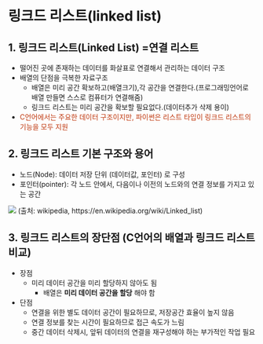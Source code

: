 # 링크드 리스트(linked list)

## 1. 링크드 리스트(Linked List) =연결 리스트
- 떨어진 곳에 존재하는 데이터를 화살표로 연결해서 관리하는 데이터 구조 
- 배열의 단점을 극복한 자료구조
	- 배열은 미리 공간 확보하고(배열크기),각 공간을 연결한다.(프로그래밍언어로 배열 만들면 스스로 컴퓨터가 연결해줌)
	- 링크드 리스트는 미리 공간을 확보할 필요없다.(데이터추가 삭제 용이)
- <font color='#BF360C'>C언어에서는 주요한 데이터 구조이지만, 파이썬은 리스트 타입이 링크드 리스트의 기능을 모두 지원</font>

## 2. 링크드 리스트 기본 구조와 용어
  - 노드(Node): 데이터 저장 단위 (데이터값, 포인터) 로 구성
  - 포인터(pointer): 각 노드 안에서, 다음이나 이전의 노드와의 연결 정보를 가지고 있는 공간
<img src="https://www.fun-coding.org/00_Images/linkedlist.png" background="#999999" />
(출처: wikipedia, https://en.wikipedia.org/wiki/Linked_list)

## 3. 링크드 리스트의 장단점 (C언어의 배열과 링크드 리스트 비교)
* 장점
  - 미리 데이터 공간을 미리 할당하지 않아도 됨
    - 배열은 **미리 데이터 공간을 할당** 해야 함
* 단점
  - 연결을 위한 별도 데이터 공간이 필요하므로, 저장공간 효율이 높지 않음
  - 연결 정보를 찾는 시간이 필요하므로 접근 속도가 느림
  - 중간 데이터 삭제시, 앞뒤 데이터의 연결을 재구성해야 하는 부가적인 작업 필요



